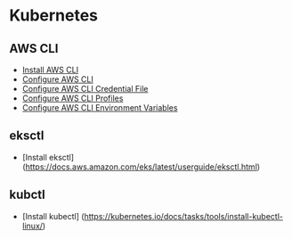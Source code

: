 # Kubernetes



## AWS CLI
- [Install AWS CLI](https://docs.aws.amazon.com/cli/latest/userguide/getting-started-install.html)
- [Configure AWS CLI](https://docs.aws.amazon.com/cli/latest/userguide/cli-configure-quickstart.html)
- [Configure AWS CLI Credential File](https://docs.aws.amazon.com/cli/latest/userguide/cli-configure-files.html)
- [Configure AWS CLI Profiles](https://docs.aws.amazon.com/cli/latest/userguide/cli-configure-profiles.html)
- [Configure AWS CLI Environment Variables](https://docs.aws.amazon.com/cli/latest/userguide/cli-configure-envvars.html)

## eksctl
- [Install eksctl] (https://docs.aws.amazon.com/eks/latest/userguide/eksctl.html)

## kubctl
- [Install kubectl] (https://kubernetes.io/docs/tasks/tools/install-kubectl-linux/)

